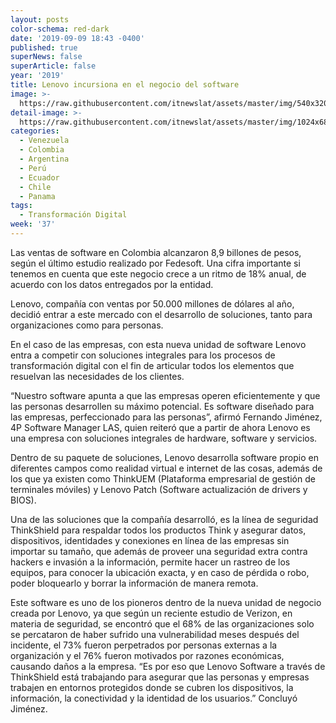```yaml
---
layout: posts
color-schema: red-dark
date: '2019-09-09 18:43 -0400'
published: true
superNews: false
superArticle: false
year: '2019'
title: Lenovo incursiona en el negocio del software
image: >-
  https://raw.githubusercontent.com/itnewslat/assets/master/img/540x320/Lenovo-Software-p.jpg
detail-image: >-
  https://raw.githubusercontent.com/itnewslat/assets/master/img/1024x680/Lenovo-Software-g.jpg
categories:
  - Venezuela
  - Colombia
  - Argentina
  - Perú
  - Ecuador
  - Chile
  - Panama
tags:
  - Transformación Digital
week: '37'
---
```

Las ventas de software en Colombia alcanzaron 8,9 billones de pesos, según el último estudio realizado por Fedesoft. Una cifra importante si tenemos en cuenta que este negocio crece a un ritmo de 18% anual, de acuerdo con los datos entregados por la entidad.

Lenovo, compañía con ventas por 50.000 millones de dólares al año, decidió entrar a este mercado con el desarrollo de soluciones, tanto para organizaciones como para personas.

En el caso de las empresas, con esta nueva unidad de software Lenovo entra a competir con soluciones integrales para los procesos de transformación digital con el fin de articular todos los elementos que resuelvan las necesidades de los clientes.

“Nuestro software apunta a que las empresas operen eficientemente y que las personas desarrollen su máximo potencial. Es software diseñado para las empresas, perfeccionado para las personas”, afirmó Fernando Jiménez, 4P Software Manager LAS, quien reiteró que a partir de ahora Lenovo es una empresa con soluciones integrales de hardware, software y servicios.

Dentro de su paquete de soluciones, Lenovo desarrolla software propio en diferentes campos como realidad virtual e internet de las cosas, además de los que ya existen como ThinkUEM (Plataforma empresarial de gestión de terminales móviles) y Lenovo Patch (Software actualización de drivers y BIOS).

Una de las soluciones que la compañía desarrolló, es la línea de seguridad  ThinkShield para respaldar todos los productos Think y asegurar datos, dispositivos, identidades y conexiones en línea de las empresas sin importar su tamaño, que además de proveer una seguridad extra contra hackers e invasión a la información, permite hacer un rastreo de los equipos, para conocer la ubicación exacta, y en caso de pérdida o robo, poder bloquearlo y borrar la información de manera remota.

Este software es uno de los pioneros dentro de la nueva unidad de negocio creada por Lenovo, ya que según un reciente estudio de Verizon, en materia de seguridad, se encontró que el 68% de las organizaciones solo se percataron de haber sufrido una vulnerabilidad meses después del incidente, el 73% fueron perpetrados por personas externas a la organización y el 76% fueron motivados por razones económicas, causando daños a la empresa. “Es por eso que Lenovo Software a través de ThinkShield está trabajando para asegurar que las personas y empresas trabajen en entornos protegidos donde se cubren los dispositivos, la información, la conectividad y la identidad de los usuarios.” Concluyó Jiménez.